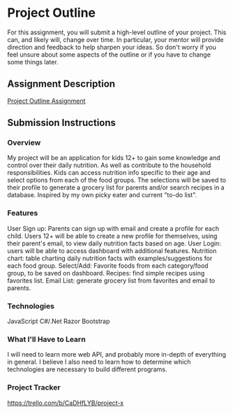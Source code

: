 # Project Outline
For this assignment, you will submit a high-level outline of your project. This can, and likely will, change over time. In particular, your mentor will provide direction and feedback to help sharpen your ideas. So don't worry if you feel unsure about some aspects of the outline or if you have to change some things later.

## Assignment Description
[Project Outline Assignment](https://education.launchcode.org/liftoff/modules/assignments/project-outline)

## Submission Instructions

### Overview
My project will be an application for kids 12+ to gain some knowledge and control over their daily nutrition. As well as contribute to the household responsibilities. Kids can access nutrition info specific to their age and select options from each of the food groups. The selections will be saved to their profile to generate a grocery list for parents and/or search recipes in a database. Inspired by my own picky eater and current "to-do list".
### Features
User Sign up: Parents can sign up with email and create a profile for each child. Users 12+ will be able to create a new profile for themselves, using their parent's email, to view daily nutrition facts based on age.
User Login: users will be able to access dashboard with additional features.
Nutrition chart: table charting daily nutrition facts with examples/suggestions for each food group.
Select/Add: Favorite foods from each category/food group, to be saved on dashboard.
Recipes: find simple recipes using favorites list.
Email List:  generate grocery list from favorites and email to parents.

### Technologies
JavaScript
C#/.Net
Razor
Bootstrap

### What I'll Have to Learn
I will need to learn more web API, and probably more in-depth of everything in general. I believe I also need to learn how to determine which technologies are necessary to build different programs. 
### Project Tracker
https://trello.com/b/CaDHfLYB/project-x
